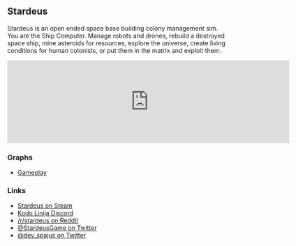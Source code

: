 ## Stardeus

Stardeus is an open ended space base building colony management sim. You are the Ship Computer. Manage robots and drones, rebuild a destroyed space ship, mine asteroids for resources, explore the universe, create living conditions for human colonists, or put them in the matrix and exploit them.

<iframe src="https://store.steampowered.com/widget/1380910/" width="646" height="190" frameborder="0"></iframe>

### Graphs

- [Gameplay](/stardeus-graphs/gameplay/)

### Links

- [Stardeus on Steam](https://store.steampowered.com/app/1380910/Stardeus/?utm_source=Github&utm_campaign=stardeus-graphs)
- [Kodo Linija Discord](https://discordapp.com/invite/89amEwP)
- [/r/stardeus on Reddit](https://reddit.com/r/stardeus)
- [@StardeusGame on Twitter](https://twitter.com/StardeusGame)
- [@dev_spajus on Twitter](https://twitter.com/dev_spajus)